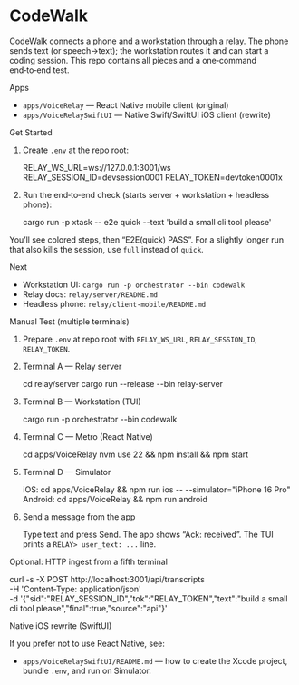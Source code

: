# CodeWalk

CodeWalk connects a phone and a workstation through a relay. The phone sends text (or speech→text); the workstation routes it and can start a coding session. This repo contains all pieces and a one‑command end‑to‑end test.

Apps

- `apps/VoiceRelay` — React Native mobile client (original)
- `apps/VoiceRelaySwiftUI` — Native Swift/SwiftUI iOS client (rewrite)

Get Started

1) Create `.env` at the repo root:

   RELAY_WS_URL=ws://127.0.0.1:3001/ws
   RELAY_SESSION_ID=devsession0001
   RELAY_TOKEN=devtoken0001x

2) Run the end‑to‑end check (starts server + workstation + headless phone):

   cargo run -p xtask -- e2e quick --text 'build a small cli tool please'

You’ll see colored steps, then “E2E(quick) PASS”. For a slightly longer run that also kills the session, use `full` instead of `quick`.

Next

- Workstation UI: `cargo run -p orchestrator --bin codewalk`
- Relay docs: `relay/server/README.md`
- Headless phone: `relay/client-mobile/README.md`

Manual Test (multiple terminals)

1) Prepare `.env` at repo root with `RELAY_WS_URL`, `RELAY_SESSION_ID`, `RELAY_TOKEN`.

2) Terminal A — Relay server

   cd relay/server
   cargo run --release --bin relay-server

3) Terminal B — Workstation (TUI)

   cargo run -p orchestrator --bin codewalk

4) Terminal C — Metro (React Native)

   cd apps/VoiceRelay
   nvm use 22 && npm install && npm start

5) Terminal D — Simulator

   iOS: cd apps/VoiceRelay && npm run ios -- --simulator="iPhone 16 Pro"
   Android: cd apps/VoiceRelay && npm run android

6) Send a message from the app

   Type text and press Send. The app shows “Ack: received”. The TUI prints a `RELAY> user_text: ...` line.

Optional: HTTP ingest from a fifth terminal

   curl -s -X POST http://localhost:3001/api/transcripts \
     -H 'Content-Type: application/json' \
     -d '{"sid":"RELAY_SESSION_ID","tok":"RELAY_TOKEN","text":"build a small cli tool please","final":true,"source":"api"}'

Native iOS rewrite (SwiftUI)

If you prefer not to use React Native, see:

- `apps/VoiceRelaySwiftUI/README.md` — how to create the Xcode project, bundle `.env`, and run on Simulator.
